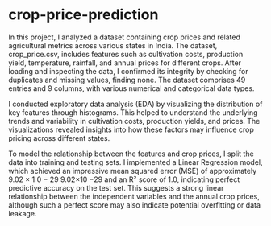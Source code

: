 # crop-price-prediction
In this project, I analyzed a dataset containing crop prices and related agricultural metrics across various states in India. The dataset, crop_price.csv, includes features such as cultivation costs, production yield, temperature, rainfall, and annual prices for different crops. After loading and inspecting the data, I confirmed its integrity by checking for duplicates and missing values, finding none. The dataset comprises 49 entries and 9 columns, with various numerical and categorical data types.

I conducted exploratory data analysis (EDA) by visualizing the distribution of key features through histograms. This helped to understand the underlying trends and variability in cultivation costs, production yields, and prices. The visualizations revealed insights into how these factors may influence crop pricing across different states.

To model the relationship between the features and crop prices, I split the data into training and testing sets. I implemented a Linear Regression model, which achieved an impressive mean squared error (MSE) of approximately 
9.02
×
1
0
−
29
9.02×10 
−29
  and an R² score of 1.0, indicating perfect predictive accuracy on the test set. This suggests a strong linear relationship between the independent variables and the annual crop prices, although such a perfect score may also indicate potential overfitting or data leakage.
